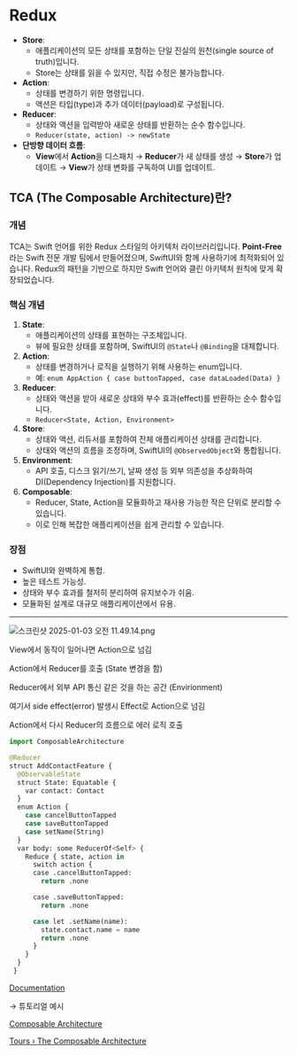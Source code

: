 # Redux

- **Store**:
  - 애플리케이션의 모든 상태를 포함하는 단일 진실의 원천(single source of truth)입니다.
  - Store는 상태를 읽을 수 있지만, 직접 수정은 불가능합니다.
- **Action**:
  - 상태를 변경하기 위한 명령입니다.
  - 액션은 타입(type)과 추가 데이터(payload)로 구성됩니다.
- **Reducer**:
  - 상태와 액션을 입력받아 새로운 상태를 반환하는 순수 함수입니다.
  - `Reducer(state, action) -> newState`
- **단방향 데이터 흐름**:
  - **View**에서 **Action**을 디스패치 → **Reducer**가 새 상태를 생성 → **Store**가 업데이트 → **View**가 상태 변화를 구독하여 UI를 업데이트.

## **TCA (The Composable Architecture)란?**

### **개념**

TCA는 Swift 언어를 위한 Redux 스타일의 아키텍처 라이브러리입니다. **Point-Free**라는 Swift 전문 개발 팀에서 만들어졌으며, SwiftUI와 함께 사용하기에 최적화되어 있습니다. Redux의 패턴을 기반으로 하지만 Swift 언어와 클린 아키텍처 원칙에 맞게 확장되었습니다.

### **핵심 개념**

1. **State**:
   - 애플리케이션의 상태를 표현하는 구조체입니다.
   - 뷰에 필요한 상태를 포함하며, SwiftUI의 `@State`나 `@Binding`을 대체합니다.
2. **Action**:
   - 상태를 변경하거나 로직을 실행하기 위해 사용하는 enum입니다.
   - 예: `enum AppAction { case buttonTapped, case dataLoaded(Data) }`
3. **Reducer**:
   - 상태와 액션을 받아 새로운 상태와 부수 효과(effect)를 반환하는 순수 함수입니다.
   - `Reducer<State, Action, Environment>`
4. **Store**:
   - 상태와 액션, 리듀서를 포함하여 전체 애플리케이션 상태를 관리합니다.
   - 상태와 액션의 흐름을 조정하며, SwiftUI의 `@ObservedObject`와 통합됩니다.
5. **Environment**:
   - API 호출, 디스크 읽기/쓰기, 날짜 생성 등 외부 의존성을 추상화하여 DI(Dependency Injection)를 지원합니다.
6. **Composable**:
   - Reducer, State, Action을 모듈화하고 재사용 가능한 작은 단위로 분리할 수 있습니다.
   - 이로 인해 복잡한 애플리케이션을 쉽게 관리할 수 있습니다.

### **장점**

- SwiftUI와 완벽하게 통합.
- 높은 테스트 가능성.
- 상태와 부수 효과를 철저히 분리하여 유지보수가 쉬움.
- 모듈화된 설계로 대규모 애플리케이션에서 유용.

---

![스크린샷 2025-01-03 오전 11.49.14.png](https://prod-files-secure.s3.us-west-2.amazonaws.com/2a65dd92-1694-460a-a843-42f41adf38d8/37a1a6e3-0b91-4941-9092-cf87ee1c55bf/%E1%84%89%E1%85%B3%E1%84%8F%E1%85%B3%E1%84%85%E1%85%B5%E1%86%AB%E1%84%89%E1%85%A3%E1%86%BA_2025-01-03_%E1%84%8B%E1%85%A9%E1%84%8C%E1%85%A5%E1%86%AB_11.49.14.png)

View에서 동작이 일어나면 Action으로 넘김

Action에서 Reducer를 호출 (State 변경을 함)

Reducer에서 외부 API 통신 같은 것을 하는 공간 (Envirionment)

여기서 side effect(error) 발생시 Effect로 Action으로 넘김

Action에서 다시 Reducer의 흐름으로 에러 로직 호출

```python
import ComposableArchitecture

@Reducer
struct AddContactFeature {
  @ObservableState
  struct State: Equatable {
    var contact: Contact
  }
  enum Action {
    case cancelButtonTapped
    case saveButtonTapped
    case setName(String)
  }
  var body: some ReducerOf<Self> {
    Reduce { state, action in
      switch action {
      case .cancelButtonTapped:
        return .none

      case .saveButtonTapped:
        return .none

      case let .setName(name):
        state.contact.name = name
        return .none
      }
    }
  }
 }
```

[Documentation](https://pointfreeco.github.io/swift-composable-architecture/main/tutorials/composablearchitecture/02-03-testingpresentation)

→ 튜토리얼 예시

[Composable Architecture](https://www.pointfree.co/collections/composable-architecture)

[Tours › The Composable Architecture](https://www.pointfree.co/collections/tours/composable-architecture-1-0)
